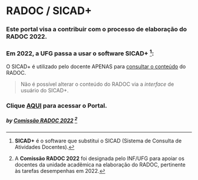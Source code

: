 # RADOC / SICAD+

### Este portal visa a contribuir com o processo de elaboração do RADOC 2022.

### Em 2022, a UFG passa a usar o software **SICAD+** [^1]:<br>
O SICAD+ é utilizado pelo docente APENAS para <ins>consultar o conteúdo</ins> do RADOC.
> Não é possível alterar o conteúdo do RADOC via a _interface_ de usuário do SICAD+.

### Clique [AQUI](./doc/painel.md#painel-visão-geral/) para acessar o Portal.


[^1]: **SICAD+** é o software que substitui o SICAD (Sistema de Consulta de Atividades Docentes).
[^2]: A **Comissão RADOC 2022** foi designada pelo INF/UFG para apoiar os docentes da unidade acadêmica na elaboração do RADOC, pertinente às tarefas desempenhas em 2022.

##### by [Comissão RADOC 2022](./doc/x-index.md#comissão-radoc-2022) [^2]

